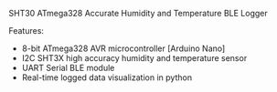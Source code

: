 SHT30 ATmega328 Accurate Humidity and Temperature BLE Logger


Features:

 - 8-bit ATmega328 AVR microcontroller [Arduino Nano]
 - I2C SHT3X high accuracy humidity and temperature sensor
 - UART Serial BLE module
 - Real-time logged data visualization in python
